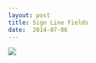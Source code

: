 ```yaml
---
layout: post
title: Sign Line Fields
date:  2014-07-06
---
```


![](https://infinit.io/link/vokoiva/qUDhQAX.jpg)